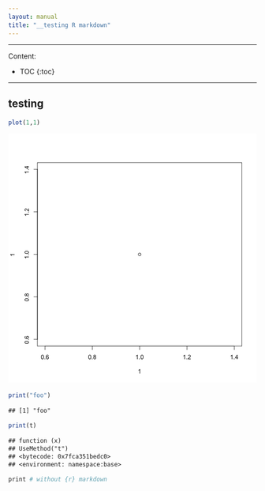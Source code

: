 ```yaml
---
layout: manual
title: "__testing R markdown"
---
```


---

Content:

* TOC
{:toc}

---

## testing


```r
plot(1,1)
```

![center](/images/testing2/unnamed-chunk-1-1.png)


```r
print("foo")
```

```
## [1] "foo"
```


```r
print(t)
```

```
## function (x) 
## UseMethod("t")
## <bytecode: 0x7fca351bedc0>
## <environment: namespace:base>
```


```r
print # without {r} markdown
```
